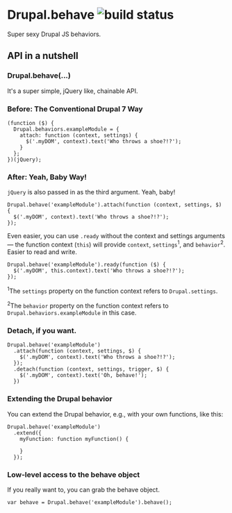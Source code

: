 # Drupal.behave ![build status](https://travis-ci.org/tableau-mkt/behave.svg?branch=7.x-1.x)

Super sexy Drupal JS behaviors.

## API in a nutshell

### Drupal.behave(...)

It's a super simple, jQuery like, chainable API.

### Before: The Conventional Drupal 7 Way

```
(function ($) {
  Drupal.behaviors.exampleModule = {
    attach: function (context, settings) {
      $('.myDOM', context).text('Who throws a shoe?!?');
    }
  };
})(jQuery);
```

### After: Yeah, Baby Way!

`jQuery` is also passed in as the third argument. Yeah, baby!

```
Drupal.behave('exampleModule').attach(function (context, settings, $) {
  $('.myDOM', context).text('Who throws a shoe?!?');
});
```

Even easier, you can use `.ready` without the context and settings arguments — the function context (`this`) will provide `context`, `settings`<sup>1</sup>, and `behavior`<sup>2</sup>. Easier to read and write.

```
Drupal.behave('exampleModule').ready(function ($) {
  $('.myDOM', this.context).text('Who throws a shoe?!?');
});
```
<sup>1</sup>The `settings` property on the function context refers to `Drupal.settings`.

<sup>2</sup>The `behavior` property on the function context refers to `Drupal.behaviors.exampleModule` in this case.

### Detach, if you want.

```
Drupal.behave('exampleModule')
  .attach(function (context, settings, $) {
    $('.myDOM', context).text('Who throws a shoe?!?');
  });
  .detach(function (context, settings, trigger, $) {
    $('.myDOM', context).text('Oh, behave!'); 
  })
```

### Extending the Drupal behavior

You can extend the Drupal behavior, e.g., with your own functions, like this:

```
Drupal.behave('exampleModule')
  .extend({
    myFunction: function myFunction() {

    }
  });
```

### Low-level access to the behave object

If you really want to, you can grab the behave object.

```
var behave = Drupal.behave('exampleModule').behave();
```
